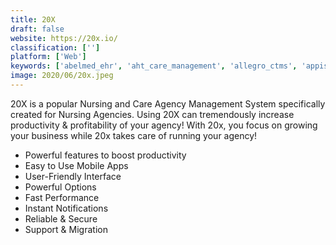 ```yaml
---
title: 20X
draft: false 
website: https://20x.io/
classification: ['']
platform: ['Web']
keywords: ['abelmed_ehr', 'aht_care_management', 'allegro_ctms', 'appistry_eaf', 'bmcase', 'carepoint_therapy', 'carevoyant_outpatient_practice_management', 'clinical_trials_management', 'clinsoft', 'cloud_lims', 'dentech', 'dmsys', 'ddots_idea', 'diamond_dental_software', 'flex_databases_ctms', 'fusion_eclinical_suite', 'genomics', 'healthwyse', 'liveddm', 'medas_hims', 'nursegrid_manager', 'qiagen_clinical_insight', 'qsidental_web', 'realtime-ctms', 's-clinica', 'sims', 'scheduleready', 'tempo_eclinical', 'veterinary_management', 'visualab_for_clinical_laboratories', 'agclinical', 'e-nate', 'ecaselink_ctms', 'eclinicalworks_rcm', 'eresearch', 'ictms']
image: 2020/06/20x.jpeg
---
```

20X is a popular Nursing and Care Agency Management System specifically created for Nursing Agencies. Using 20X can tremendously increase productivity &amp; profitability of your agency! With 20x, you focus on growing your business while 20x takes care of running your agency!
<ul class="bulleted">
 	<li>Powerful features to boost productivity</li>
 	<li>Easy to Use Mobile Apps</li>
 	<li>User-Friendly Interface</li>
 	<li>Powerful Options</li>
 	<li>Fast Performance</li>
 	<li>Instant Notifications</li>
 	<li>Reliable &amp; Secure</li>
 	<li>Support &amp; Migration</li>
</ul>